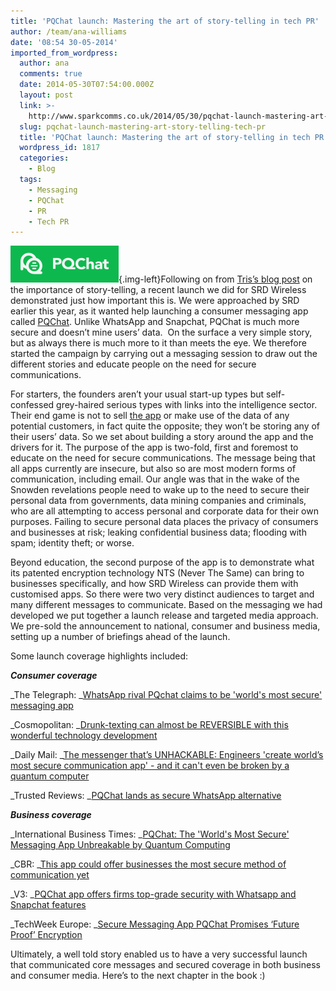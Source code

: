 ```yaml
---
title: 'PQChat launch: Mastering the art of story-telling in tech PR'
author: /team/ana-williams
date: '08:54 30-05-2014'
imported_from_wordpress:
  author: ana
  comments: true
  date: 2014-05-30T07:54:00.000Z
  layout: post
  link: >-
    http://www.sparkcomms.co.uk/2014/05/30/pqchat-launch-mastering-art-story-telling-tech-pr/
  slug: pqchat-launch-mastering-art-story-telling-tech-pr
  title: 'PQChat launch: Mastering the art of story-telling in tech PR'
  wordpress_id: 1817
  categories:
    - Blog
  tags:
    - Messaging
    - PQChat
    - PR
    - Tech PR
---
```


![PQChat](PQChat.png){.img-left}Following on from [Tris’s blog post](http://www.sparkcomms.co.uk/2014/05/27/two-sides-every-story-world-technology-pr/) on the importance of story-telling, a recent launch we did for SRD Wireless demonstrated just how important this is. We were approached by SRD earlier this year, as it wanted help launching a consumer messaging app called [PQChat](https://pq-chat.com/). Unlike WhatsApp and Snapchat, PQChat is much more secure and doesn’t mine users’ data.  On the surface a very simple story, but as always there is much more to it than meets the eye. We therefore started the campaign by carrying out a messaging session to draw out the different stories and educate people on the need for secure communications.

For starters, the founders aren’t your usual start-up types but self-confessed grey-haired serious types with links into the intelligence sector. Their end game is not to sell [the app](https://itunes.apple.com/us/app/pqchat/id871584056?mt=8) or make use of the data of any potential customers, in fact quite the opposite; they won’t be storing any of their users’ data. So we set about building a story around the app and the drivers for it. The purpose of the app is two-fold, first and foremost to educate on the need for secure communications. The message being that all apps currently are insecure, but also so are most modern forms of communication, including email. Our angle was that in the wake of the Snowden revelations people need to wake up to the need to secure their personal data from governments, data mining companies and criminals, who are all attempting to access personal and corporate data for their own purposes. Failing to secure personal data places the privacy of consumers and businesses at risk; leaking confidential business data; flooding with spam; identity theft; or worse.

Beyond education, the second purpose of the app is to demonstrate what its patented encryption technology NTS (Never The Same) can bring to businesses specifically, and how SRD Wireless can provide them with customised apps. So there were two very distinct audiences to target and many different messages to communicate. Based on the messaging we had developed we put together a launch release and targeted media approach. We pre-sold the announcement to national, consumer and business media, setting up a number of briefings ahead of the launch.

Some launch coverage highlights included:

**_Consumer coverage_**

_The Telegraph: _[WhatsApp rival PQchat claims to be 'world's most secure' messaging app](http://www.telegraph.co.uk/technology/news/10845918/WhatsApp-rival-PQchat-claims-to-be-worlds-most-secure-messaging-app.html)

_Cosmopolitan: _[Drunk-texting can almost be REVERSIBLE with this wonderful technology development](http://www.cosmopolitan.co.uk/celebs/entertainment/pq-chat-messenger-remotely-delete-messages)

_Daily Mail: _[The messenger that’s UNHACKABLE: Engineers 'create world’s most secure communication app' - and it can't even be broken by a quantum computer](http://www.dailymail.co.uk/sciencetech/article-2635289/The-messenger-thats-UNHACKABLE-Engineers-create-worlds-secure-communication-app-broken-quantum-computer.html)

_Trusted Reviews: _[PQChat lands as secure WhatsApp alternative](http://www.trustedreviews.com/news/pqchat-lands-as-secure-whatsapp-alternative)

**_Business coverage_**

_International Business Times: _[PQChat: The 'World's Most Secure' Messaging App Unbreakable by Quantum Computing](http://www.ibtimes.co.uk/pqchat-worlds-most-secure-messaging-app-unbreakable-by-quantum-computing-1449591)

_CBR: _[This app could offer businesses the most secure method of communication yet](http://www.cbronline.com/news/mobile-and-tablets/this-app-could-offer-the-enterprise-the-most-secure-method-of-communcation-yet-4272513)

_V3: _[PQChat app offers firms top-grade security with Whatsapp and Snapchat features](http://www.v3.co.uk/v3-uk/news/2345757/pqchat-app-offers-firms-top-grade-security-with-whatsapp-and-snapchat-features)

_TechWeek Europe: _[Secure Messaging App PQChat Promises ‘Future Proof’ Encryption](http://www.techweekeurope.co.uk/news/pqchat-messaging-encryption-quantum-computing-146089)

Ultimately, a well told story enabled us to have a very successful launch that communicated core messages and secured coverage in both business and consumer media. Here’s to the next chapter in the book :)
